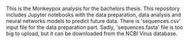 This is the Monkeypox analysis for the bachelors thesis. This repository includes Jupyter notebooks with the data preparation, data analysis and neural networks models to predict future data. There is 'sequences.csv' input file for the data preparation part. Sadly, 'sequences.fasta' file is too big to upload, but it can be downloaded from the NCBI Virus database.
